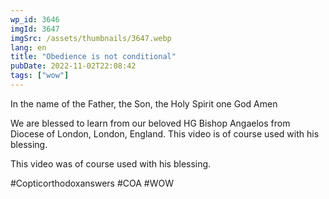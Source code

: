 ```yaml
---
wp_id: 3646
imgId: 3647
imgSrc: /assets/thumbnails/3647.webp
lang: en
title: "Obedience is not conditional"
pubDate: 2022-11-02T22:08:42
tags: ["wow"]
---
```


<!-- page: 6 -->

<p>In the name of the Father, the Son, the Holy Spirit one God Amen </p>
<p>We are blessed to learn from our beloved HG Bishop Angaelos from Diocese of London, London, England. This video is of course used with his blessing.</p>
<p>This video was of course used with his blessing. </p>
<p>#Copticorthodoxanswers #COA #WOW</p>
